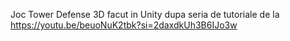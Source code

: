 Joc Tower Defense 3D facut in Unity dupa seria de tutoriale de la https://youtu.be/beuoNuK2tbk?si=2daxdkUh3B6IJo3w
